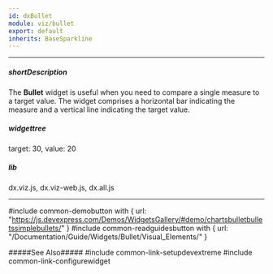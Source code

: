 ```yaml
---
id: dxBullet
module: viz/bullet
export: default
inherits: BaseSparkline
---
```

---
##### shortDescription
The **Bullet** widget is useful when you need to compare a single measure to a target value. The widget comprises a horizontal bar indicating the measure and a vertical line indicating the target value.

##### widgettree
target: 30,
value: 20

##### lib
dx.viz.js, dx.viz-web.js, dx.all.js

---
#include common-demobutton with {
    url: "https://js.devexpress.com/Demos/WidgetsGallery/#demo/chartsbulletbulletssimplebullets/"
}
#include common-readguidesbutton with {
    url: "/Documentation/Guide/Widgets/Bullet/Visual_Elements/"
}

#####See Also#####
#include common-link-setupdevextreme
#include common-link-configurewidget